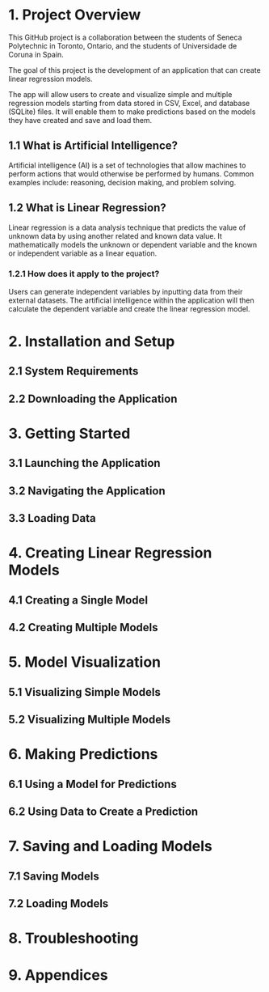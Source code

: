# 1. Project Overview
This GitHub project is a collaboration between the students of Seneca Polytechnic in Toronto, Ontario, and the students of Universidade de Coruna in Spain.

The goal of this project is the development of an application that can create linear regression models.

The app will allow users to create and visualize simple and multiple regression models starting from data stored in CSV, Excel, and database (SQLite) files. 
It will enable them to make predictions based on the models they have created and save and load them.

## 1.1 What is Artificial Intelligence?
Artificial intelligence (AI) is a set of technologies that allow machines to perform actions that would otherwise be performed by humans. Common examples include:
reasoning, decision making, and problem solving.

## 1.2 What is Linear Regression?
Linear regression is a data analysis technique that predicts the value of unknown data by using another related and known data value.
It mathematically models the unknown or dependent variable and the known or independent variable as a linear equation.

### 1.2.1 How does it apply to the project?
Users can generate independent variables by inputting data from their external datasets. The artificial intelligence within the application will then calculate the
dependent variable and create the linear regression model.

# 2. Installation and Setup
## 2.1 System Requirements
## 2.2 Downloading the Application
# 3. Getting Started
## 3.1 Launching the Application
## 3.2 Navigating the Application
## 3.3 Loading Data
# 4. Creating Linear Regression Models
## 4.1 Creating a Single Model
## 4.2 Creating Multiple Models
# 5. Model Visualization
## 5.1 Visualizing Simple Models
## 5.2 Visualizing Multiple Models
# 6. Making Predictions
## 6.1 Using a Model for Predictions
## 6.2 Using Data to Create a Prediction
# 7. Saving and Loading Models
## 7.1 Saving Models
## 7.2 Loading Models
# 8. Troubleshooting
# 9. Appendices
